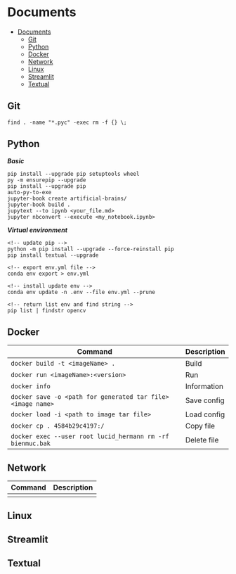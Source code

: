 # Documents

- [Documents](#documents)
  - [Git](#git)
  - [Python](#python)
  - [Docker](#docker)
  - [Network](#network)
  - [Linux](#linux)
  - [Streamlit](#streamlit)
  - [Textual](#textual)

## Git

```:
find . -name "*.pyc" -exec rm -f {} \;
```

## Python

***Basic***

```:
pip install --upgrade pip setuptools wheel
py -m ensurepip --upgrade
pip install --upgrade pip
auto-py-to-exe
jupyter-book create artificial-brains/
jupyter-book build .
jupytext --to ipynb <your_file.md>
jupyter nbconvert --execute <my_notebook.ipynb>
```

***Virtual environment***

```:
<!-- update pip -->
python -m pip install --upgrade --force-reinstall pip
pip install textual --upgrade

<!-- export env.yml file -->
conda env export > env.yml

<!-- install update env -->
conda env update -n .env --file env.yml --prune

<!-- return list env and find string -->
pip list | findstr opencv
```

## Docker

| Command                                                     | Description |
| ----------------------------------------------------------- | ----------- |
| `docker build -t <imageName> .`                             | Build       |
| `docker run <imageName>:<version>`                          | Run         |
| `docker info`                                               | Information |
| `docker save -o <path for generated tar file> <image name>` | Save config |
| `docker load -i <path to image tar file>`                   | Load config |
| `docker cp . 4584b29c4197:/`                                | Copy file   |
| `docker exec --user root lucid_hermann rm -rf bienmuc.bak`  | Delete file |

## Network

| Command | Description |
| ------- | ----------- |
|         |             |

## Linux

## Streamlit

## Textual
